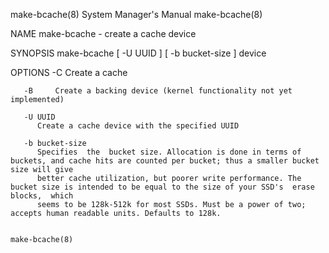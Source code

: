 make-bcache(8)							    System Manager's Manual							make-bcache(8)

NAME
       make-bcache - create a cache device

SYNOPSIS
       make-bcache [ -U UUID ] [ -b bucket-size ] device

OPTIONS
       -C     Create a cache

       -B     Create a backing device (kernel functionality not yet implemented)

       -U UUID
	      Create a cache device with the specified UUID

       -b bucket-size
	      Specifies	 the  bucket size. Allocation is done in terms of buckets, and cache hits are counted per bucket; thus a smaller bucket size will give
	      better cache utilization, but poorer write performance. The bucket size is intended to be equal to the size of your SSD's	 erase	blocks,	 which
	      seems to be 128k-512k for most SSDs. Must be a power of two; accepts human readable units. Defaults to 128k.

																		make-bcache(8)
